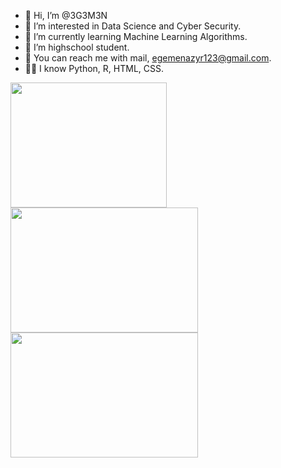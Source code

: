 - 👋 Hi, I’m @3G3M3N
- 👀 I’m interested in Data Science and Cyber Security.
- 🌱 I’m currently learning Machine Learning Algorithms.
- 💞️ I’m highschool student.
- 🧐 You can reach me with mail, egemenazyr123@gmail.com. 
- 👨‍💻 I know Python, R, HTML, CSS. 

<img src="https://miro.medium.com/max/1400/0*DdYAfo_NsnAeHrur" width="250" height="200"><img src="https://miro.medium.com/max/765/1*cyXCE-JcBelTyrK-58w6_Q.png" width="300" height="200"><img src="https://bilginc.com/blog/r-programlama-nedir.jpg" width="300" height="200">

